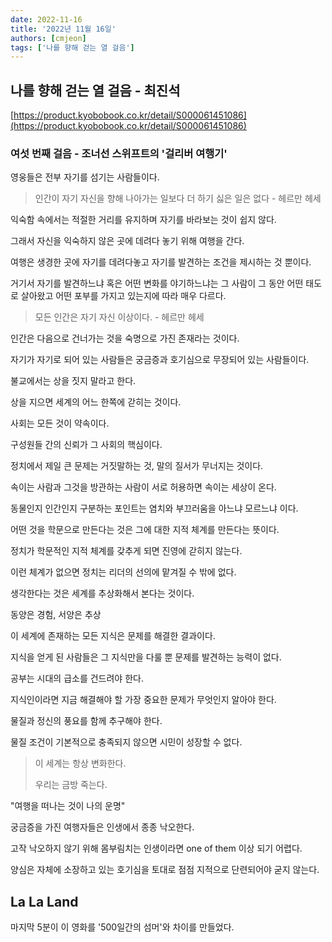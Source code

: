 ```yaml
---
date: 2022-11-16
title: '2022년 11월 16일'
authors: [cmjeon]
tags: ['나를 향해 걷는 열 걸음']
---
```


## 나를 향해 걷는 열 걸음 - 최진석

[https://product.kyobobook.co.kr/detail/S000061451086](https://product.kyobobook.co.kr/detail/S000061451086)

### 여섯 번째 걸음 - 조너선 스위프트의 '걸리버 여행기'

영웅들은 전부 자기를 섬기는 사람들이다.

> 인간이 자기 자신을 향해 나아가는 일보다 더 하기 싫은 일은 없다 - 헤르만 헤세

익숙함 속에서는 적절한 거리를 유지하며 자기를 바라보는 것이 쉽지 않다.

그래서 자신을 익숙하지 않은 곳에 데려다 놓기 위해 여행을 간다.

여행은 생경한 곳에 자기를 데려다놓고 자기를 발견하는 조건을 제시하는 것 뿐이다.

거기서 자기를 발견하느냐 혹은 어떤 변화를 야기하느냐는 그 사람이 그 동안 어떤 태도로 살아왔고 어떤 포부를 가지고 있는지에 따라 매우 다르다.

> 모든 인간은 자기 자신 이상이다. - 헤르만 헤세

인간은 다음으로 건너가는 것을 숙명으로 가진 존재라는 것이다.

자기가 자기로 되어 있는 사람들은 궁금증과 호기심으로 무장되어 있는 사람들이다.

불교에서는 상을 짓지 말라고 한다.

상을 지으면 세계의 어느 한쪽에 갇히는 것이다.

사회는 모든 것이 약속이다.

구성원들 간의 신뢰가 그 사회의 핵심이다.

정치에서 제일 큰 문제는 거짓말하는 것, 말의 질서가 무너지는 것이다.

속이는 사람과 그것을 방관하는 사람이 서로 허용하면 속이는 세상이 온다.

동물인지 인간인지 구분하는 포인트는 염치와 부끄러움을 아느냐 모르느냐 이다.

어떤 것을 학문으로 만든다는 것은 그에 대한 지적 체계를 만든다는 뜻이다.

정치가 학문적인 지적 체계를 갖추게 되면 진영에 갇히지 않는다.

이런 체계가 없으면 정치는 리더의 선의에 맡겨질 수 밖에 없다.

생각한다는 것은 세계를 추상화해서 본다는 것이다.

동양은 경험, 서양은 추상

이 세계에 존재하는 모든 지식은 문제를 해결한 결과이다.

지식을 얻게 된 사람들은 그 지식만을 다룰 뿐 문제를 발견하는 능력이 없다.

공부는 시대의 급소를 건드려야 한다.

지식인이라면 지금 해결해야 할 가장 중요한 문제가 무엇인지 알아야 한다.

물질과 정신의 풍요를 함께 추구해야 한다.

물질 조건이 기본적으로 충족되지 않으면 시민이 성장할 수 없다.

> 이 세계는 항상 변화한다.
> 
> 우리는 금방 죽는다.

"여행을 떠나는 것이 나의 운명"

궁금증을 가진 여행자들은 인생에서 종종 낙오한다.

고작 낙오하지 않기 위해 몸부림치는 인생이라면 one of them 이상 되기 어렵다.

양심은 자체에 소장하고 있는 호기심을 토대로 점점 지적으로 단련되어야 굳지 않는다.

## La La Land

마지막 5분이 이 영화를 '500일간의 섬머'와 차이를 만들었다. 